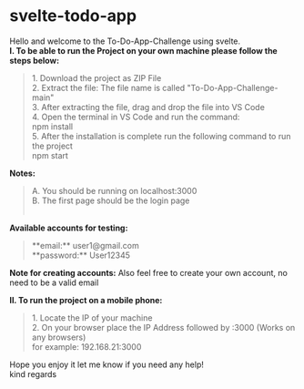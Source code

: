 # svelte-todo-app
Hello and welcome to the To-Do-App-Challenge using svelte. <br />
**I. To be able to run the Project on your own machine please follow the steps below:** <br />
<blockquote>
    1. Download the project as ZIP File <br />
    2. Extract the file: The file name is called "To-Do-App-Challenge-main" <br />
    3. After extracting the file, drag and drop the file into VS Code <br />
    4. Open the terminal in VS Code and run the command: <br />
       npm install <br />
    5. After the installation is complete run the following command to run the project <br />
       npm start <br />
</blockquote>

**Notes:** <br />
<blockquote>
    A. You should be running on localhost:3000 <br />
    B. The first page should be the login page <br />
    <br />
</blockquote>

**Available accounts for testing:** <br />
<blockquote>
    **email:** user1@gmail.com <br />
    **password:** User12345 <br />
</blockquote>

**Note for creating accounts:** Also feel free to create your own account, no need to be a valid email <br />

**II. To run the project on a mobile phone:** <br />
<blockquote>
    1. Locate the IP of your machine <br />
    2. On your browser place the IP Address followed by :3000 (Works on any browsers) <br />
    for example: 192.168.21:3000 <br />
</blockquote>

Hope you enjoy it let me know if you need any help! <br />
kind regards <br />
